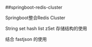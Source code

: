 ##springboot-redis-cluster

Springboot整合Redis Cluster
  
String  set  hash list zSet  存储结构的使用

结合 fastjson 的使用

